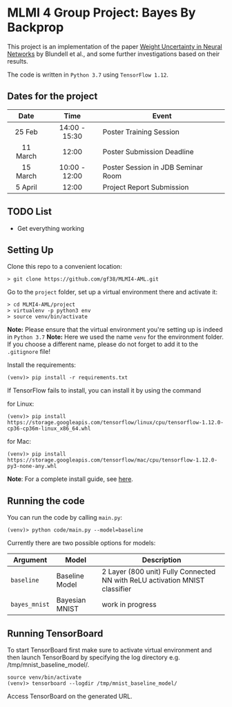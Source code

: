 # MLMI 4 Group Project: Bayes By Backprop

This project is an implementation of the paper
[Weight Uncertainty in Neural Networks](https://arxiv.org/abs/1505.05424) by Blundell et al., and some further investigations based on their results.

The code is written in ``Python 3.7`` using ``TensorFlow 1.12``.

## Dates for the project

| Date       | Time            | Event                              |
| :--------: | :-------------: | ---------------------------------- |
| 25 Feb     | 14:00 - 15:30   | Poster Training Session            |
| 11 March   | 12:00           | Poster Submission Deadline         |
| 15 March   | 10:00 - 12:00   | Poster Session in JDB Seminar Room |
| 5 April    | 12:00           | Project Report Submission          |

## TODO List

 - Get everything working

## Setting Up

Clone this repo to a convenient location:

```
> git clone https://github.com/gf38/MLMI4-AML.git
```

Go to the ``project`` folder, set up a virtual environment there and activate it:

```
> cd MLMI4-AML/project
> virtualenv -p python3 env
> source venv/bin/activate
```

__Note:__ Please ensure that the virtual environment you're setting up is indeed in ``Python 3.7``
__Note:__ Here we used the name ``venv`` for the environment folder. If you choose a different name, please do not forget to add it to the ``.gitignore`` file!

Install the requirements:

```
(venv)> pip install -r requirements.txt
```

If TensorFlow fails to install, you can install it by using the command

for Linux:
```
(venv)> pip install https://storage.googleapis.com/tensorflow/linux/cpu/tensorflow-1.12.0-cp36-cp36m-linux_x86_64.whl
```

for Mac:
```
(venv)> pip install https://storage.googleapis.com/tensorflow/mac/cpu/tensorflow-1.12.0-py3-none-any.whl
```

__Note__: For a complete install guide, see [here](https://www.tensorflow.org/install/pip).

## Running the code

You can run the code by calling ``main.py``:

```
(venv)> python code/main.py --model=baseline
```

Currently there are two possible options for models:

| Argument        | Model          | Description                                                                 |
|-----------------|----------------|-----------------------------------------------------------------------------|
| ``baseline``    | Baseline Model | 2 Layer (800 unit) Fully Connected NN with ReLU activation MNIST classifier |
| ``bayes_mnist`` | Bayesian MNIST | work in progress                                                            |

## Running TensorBoard
To start TensorBoard first make sure to activate virtual environment and then launch TensorBoard by specifying the log directory e.g. /tmp/mnist_baseline_model/.

```
source venv/bin/activate
(venv)> tensorboard --logdir /tmp/mnist_baseline_model/
```
Access TensorBoard on the generated URL.
